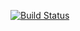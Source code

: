 [![Build Status](https://drone.io/github.com/isaoshimizu/go-xmlrpc-client/status.png)](https://drone.io/github.com/isaoshimizu/go-xmlrpc-client/latest)
